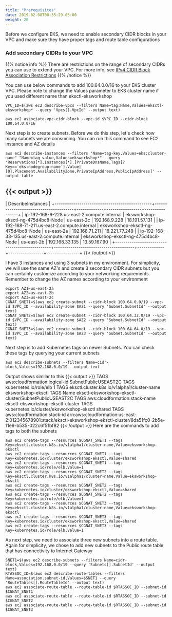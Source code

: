 ```yaml
---
title: "Prerequisites"
date: 2019-02-08T00:35:29-05:00
weight: 20
---
```


Before we configure EKS, we need to enable secondary CIDR blocks in your VPC and make sure they have proper tags and route table configurations

### Add secondary CIDRs to your VPC

{{% notice info %}}
There are restrictions on the range of secondary CIDRs you can use to extend your VPC. For more info, see [IPv4 CIDR Block Association Restrictions](https://docs.aws.amazon.com/vpc/latest/userguide/VPC_Subnets.html#add-cidr-block-restrictions)
{{% /notice %}}

You can use below commands to add 100.64.0.0/16 to your EKS cluster VPC. Please note to change the Values parameter to EKS cluster name if you used different name than eksctl-eksworkshop
```
VPC_ID=$(aws ec2 describe-vpcs --filters Name=tag:Name,Values=eksctl-eksworkshop* --query 'Vpcs[].VpcId' --output text)

aws ec2 associate-vpc-cidr-block --vpc-id $VPC_ID --cidr-block 100.64.0.0/16
```
Next step is to create subnets. Before we do this step, let's check how many subnets we are consuming. You can run this command to see EC2 instance and AZ details

```
aws ec2 describe-instances --filters "Name=tag-key,Values=eks:cluster-name" "Name=tag-value,Values=eksworkshop*" --query 'Reservations[*].Instances[*].[PrivateDnsName,Tags[?Key==`eks:nodegroup-name`].Value|[0],Placement.AvailabilityZone,PrivateIpAddress,PublicIpAddress]' --output table   
```
{{< output >}}
------------------------------------------------------------------------------------------------------------------------------------------
|                                                            DescribeInstances                                                           |
+-----------------------------------------------+---------------------------------------+-------------+-----------------+----------------+
|  ip-192-168-9-228.us-east-2.compute.internal  |  eksworkshop-eksctl-ng-475d4bc8-Node  |  us-east-2c |  192.168.9.228  |  18.191.57.131 |
|  ip-192-168-71-211.us-east-2.compute.internal |  eksworkshop-eksctl-ng-475d4bc8-Node  |  us-east-2a |  192.168.71.211 |  18.221.77.249 |
|  ip-192-168-33-135.us-east-2.compute.internal |  eksworkshop-eksctl-ng-475d4bc8-Node  |  us-east-2b |  192.168.33.135 |  13.59.167.90  |
+-----------------------------------------------+---------------------------------------+-------------+-----------------+----------------+
{{< /output >}}

I have 3 instances and using 3 subnets in my environment. For simplicity, we will use the same AZ's and create 3 secondary CIDR subnets but you can certainly customize according to your networking requirements. Remember to change the AZ names according to your environment
```
export AZ1=us-east-2a
export AZ2=us-east-2b
export AZ3=us-east-2c
CGNAT_SNET1=$(aws ec2 create-subnet --cidr-block 100.64.0.0/19 --vpc-id $VPC_ID --availability-zone $AZ1 --query 'Subnet.SubnetId' --output text)
CGNAT_SNET2=$(aws ec2 create-subnet --cidr-block 100.64.32.0/19 --vpc-id $VPC_ID --availability-zone $AZ2 --query 'Subnet.SubnetId' --output text)
CGNAT_SNET3=$(aws ec2 create-subnet --cidr-block 100.64.64.0/19 --vpc-id $VPC_ID --availability-zone $AZ3 --query 'Subnet.SubnetId' --output text)
```
Next step is to add Kubernetes tags on newer Subnets. You can check these tags by querying your current subnets
```
aws ec2 describe-subnets --filters Name=cidr-block,Values=192.168.0.0/19 --output text
```
Output shows similar to this
{{< output >}}
TAGS    aws:cloudformation:logical-id   SubnetPublicUSEAST2C
TAGS    kubernetes.io/role/elb  1
TAGS    eksctl.cluster.k8s.io/v1alpha1/cluster-name     eksworkshop-eksctl
TAGS    Name    eksctl-eksworkshop-eksctl-cluster/SubnetPublicUSEAST2C
TAGS    aws:cloudformation:stack-name   eksctl-eksworkshop-eksctl-cluster
TAGS    kubernetes.io/cluster/eksworkshop-eksctl        shared
TAGS    aws:cloudformation:stack-id     arn:aws:cloudformation:us-east-2:012345678901:stack/eksctl-eksworkshop-eksctl-cluster/8da51fc0-2b5e-11e9-b535-022c6f51bf82
{{< /output >}}
Here are the commands to add tags to both the subnets
```
aws ec2 create-tags --resources $CGNAT_SNET1 --tags Key=eksctl.cluster.k8s.io/v1alpha1/cluster-name,Value=eksworkshop-eksctl
aws ec2 create-tags --resources $CGNAT_SNET1 --tags Key=kubernetes.io/cluster/eksworkshop-eksctl,Value=shared
aws ec2 create-tags --resources $CGNAT_SNET1 --tags Key=kubernetes.io/role/elb,Value=1
aws ec2 create-tags --resources $CGNAT_SNET2 --tags Key=eksctl.cluster.k8s.io/v1alpha1/cluster-name,Value=eksworkshop-eksctl
aws ec2 create-tags --resources $CGNAT_SNET2 --tags Key=kubernetes.io/cluster/eksworkshop-eksctl,Value=shared
aws ec2 create-tags --resources $CGNAT_SNET2 --tags Key=kubernetes.io/role/elb,Value=1
aws ec2 create-tags --resources $CGNAT_SNET3 --tags Key=eksctl.cluster.k8s.io/v1alpha1/cluster-name,Value=eksworkshop-eksctl
aws ec2 create-tags --resources $CGNAT_SNET3 --tags Key=kubernetes.io/cluster/eksworkshop-eksctl,Value=shared
aws ec2 create-tags --resources $CGNAT_SNET3 --tags Key=kubernetes.io/role/elb,Value=1
```
As next step, we need to associate three new subnets into a route table. Again for simplicity, we chose to add new subnets to the Public route table that has connectivity to Internet Gateway
```
SNET1=$(aws ec2 describe-subnets --filters Name=cidr-block,Values=192.168.0.0/19 --query 'Subnets[].SubnetId' --output text)
RTASSOC_ID=$(aws ec2 describe-route-tables --filters Name=association.subnet-id,Values=$SNET1 --query 'RouteTables[].RouteTableId' --output text)
aws ec2 associate-route-table --route-table-id $RTASSOC_ID --subnet-id $CGNAT_SNET1
aws ec2 associate-route-table --route-table-id $RTASSOC_ID --subnet-id $CGNAT_SNET2
aws ec2 associate-route-table --route-table-id $RTASSOC_ID --subnet-id $CGNAT_SNET3
```
